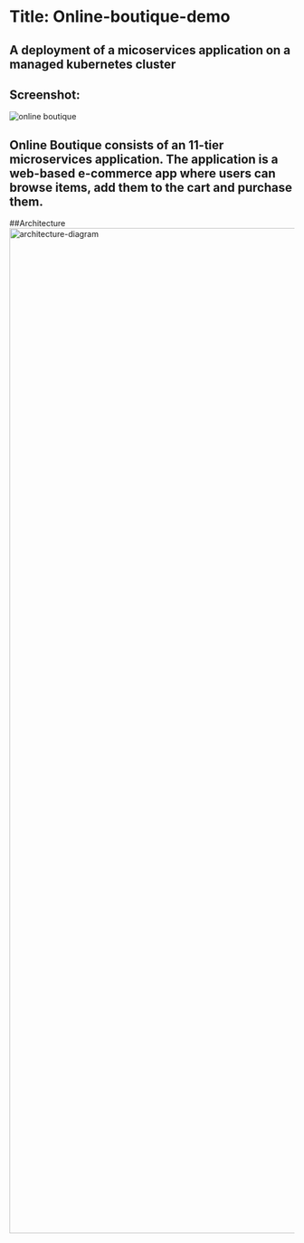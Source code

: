 # Title: Online-boutique-demo
## A deployment of a micoservices application on a managed kubernetes cluster 


## Screenshot:
![online boutique](https://user-images.githubusercontent.com/114604124/223282470-a725ac47-1d45-48f8-8e28-8c9c83fdc126.png)

## Online Boutique consists of an 11-tier microservices application. The application is a web-based e-commerce app where users can browse items, add them to the cart and purchase them.

##Architecture
<img width="1778" alt="architecture-diagram" src="https://user-images.githubusercontent.com/114604124/223285897-35899748-e219-44d4-a70b-f23588da05e4.png">


